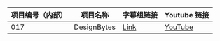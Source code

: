 




| 项目编号（内部） | 项目名称 | 字幕组链接 | Youtube 链接  |
| ---- | ---- | ---- | ---- |
|  017 | DesignBytes  | [Link](http://pub.gfansub.com/Design/017-Designbytes/index.html) | [YouTube](https://www.youtube.com/playlist?list=PLOU2XLYxmsIJFcNKpAV9B_aQmz2h68fw_) |